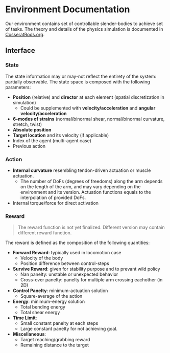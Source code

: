 # Environment Documentation

Our environment contains set of controllable slender-bodies to achieve set of tasks.
The theory and details of the physics simulation is documented in [CosseratRods.org](https://cosseratrods.org).

## Interface

### State

The state information may or may-not reflect the entirety of the system: partially observable.
The state space is composed with the following parameters:

- __Position__ (relative) and __director__ at each element (spatial discretization in simulation)
    - Could be supplemented with __velocity/acceleration__ and __angular velocity/acceleration__
- __6-modes of strains__ (normal/binormal shear, normal/binormal curvature, stretch, twist)
- __Absolute position__
- __Target location__ and its velocity (if applicable)
- Index of the agent (multi-agent case)
- Previous action


### Action 

- __Internal curvature__ resembling tendon-driven actuation or muscle actuation.
    - The number of DoFs (degrees of freedoms) along the arm depends on the length of the arm, and may vary depending on the environment and its version. Actuation functions equals to the interpolation of provided DoFs.
- Internal torque/force for direct activation

### Reward

> The reward function is not yet finalized. Different version may contain different reward function.

The reward is defined as the composition of the following quantities:
- __Forward Reward__: typically used in locomotion case
    - Velocity of the body
    - Position difference between control-steps
- __Survive Reward__: given for stability purpose and to prevant wild policy
    - Nan panelty: unstable or unexpected behavior
    - Cross-over panelty: panelty for multiple arm crossing eachother (in 2D)
- __Control Panelty__: minimum-actuation solution
    - Square-average of the action
- __Energy__: minimum-energy solution
    - Total bending energy
    - Total shear energy
- __Time Limit__:
    - Small constant panelty at each steps
    - Large constant panelty for not achieving goal.
- __Miscellaneous__:
    - Target reaching/grabbing reward
    - Remaining distance to the target

